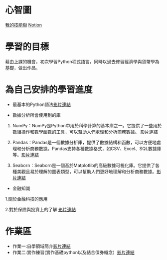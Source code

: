 # 心智圖 
[我的技能樹](https://gitmind.com/app/docs/m17u9c94?lang=tw)
[Notion](https://notch-structure-649.notion.site/c2d6449fe00749e9bbe455e997bdfbc9?v=0849294a0b734a5c96d989bc51c7be6e)
# 學習的目標
藉由上課的機會，初次學習Python程式語言，同時以過去修習經濟學與貨幣學為基礎，做出作品。
# 為自己安排的學習進度
* 最基本的Python語法[影片連結](https://www.youtube.com/watch?v=zD7dXqE-VVA&list=PL7enJ2-v6SPk5vrrzV_f0QJy7bDa06vI5)

* 數據分析所會使用到的庫

1. NumPy：NumPy是Python中用於科學計算的基本庫之一。它提供了一些用於數組操作和數學函數的工具，可以幫助人們處理和分析商務數據。
[影片連結](https://youtube.com/playlist?list=PL-g0fdC5RMboq4yOQmvwYXamPDL4uZYEL)

2. Pandas：Pandas是一個數據分析庫，提供了數據結構和函數，可以方便地處理和分析商務數據。Pandas支持各種數據格式，如CSV、Excel、SQL數據庫等。[影片連結](https://youtube.com/playlist?list=PLeo1K3hjS3uuASpe-1LjfG5f14Bnozjwy)

3. Seaborn：Seaborn是一個基於Matplotlib的高級數據可視化庫。它提供了各種美觀且易於理解的圖表類型，可以幫助人們更好地理解和分析商務數據。[影片連結](https://www.youtube.com/watch?v=7cCFA5u9Myo)

* 金融知識

1.關於金融科技的應用

2.對於保險與投資上的了解
[影片連結](https://youtube.com/playlist?list=PL9NZYNTi48oAD6_uj2aNLK4zFmpKZ5sxj)

# 作業區
* 作業一:自學領域簡介[影片連結](https://youtu.be/EvzwRDYSXiM)
* 作業二:實作練習(實作基礎python以及結合債券概念）[影片連結](https://youtu.be/uvFYseoct8A)

